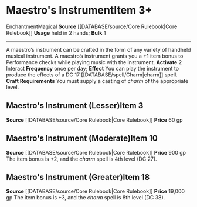 ﻿---
bulk: '1'
id: '260'
item_category: Held Items
level: '10'
name: Maestro's Instrument
price: 900 gp
rarity: Common
school: Enchantment
source: '[[DATABASE/source/Core Rulebook|Core Rulebook]]'
subcategory: helditem
trait:
- '[[DATABASE/trait/Enchantment|Enchantment]]'
- '[[DATABASE/trait/Magical|Magical]]'
type: Item
usage: held in 2 hands

---
# Maestro's Instrument<span class="item-type">Item 3+</span>

<span class="item-trait">Enchantment</span><span class="item-trait">Magical</span>
**Source** [[DATABASE/source/Core Rulebook|Core Rulebook]] 
**Usage** held in 2 hands; **Bulk** 1

---
A maestro’s instrument can be crafted in the form of any variety of handheld musical instrument. A maestro’s instrument grants you a +1 item bonus to Performance checks while playing music with the instrument.
**Activate** <span class="action-icon">2</span> Interact **Frequency** once per day; **Effect** You can play the instrument to produce the effects of a DC 17 [[DATABASE/spell/Charm|charm]] spell.
**Craft Requirements** You must supply a casting of _charm_ of the appropriate level.

## Maestro's Instrument (Lesser)<span class="item-type">Item 3</span>

**Source** [[DATABASE/source/Core Rulebook|Core Rulebook]] 
**Price** 60 gp

## Maestro's Instrument (Moderate)<span class="item-type">Item 10</span>

**Source** [[DATABASE/source/Core Rulebook|Core Rulebook]] 
**Price** 900 gp
The item bonus is +2, and the _charm_ spell is 4th level (DC 27).

## Maestro's Instrument (Greater)<span class="item-type">Item 18</span>

**Source** [[DATABASE/source/Core Rulebook|Core Rulebook]] 
**Price** 19,000 gp
The item bonus is +3, and the _charm_ spell is 8th level (DC 38).